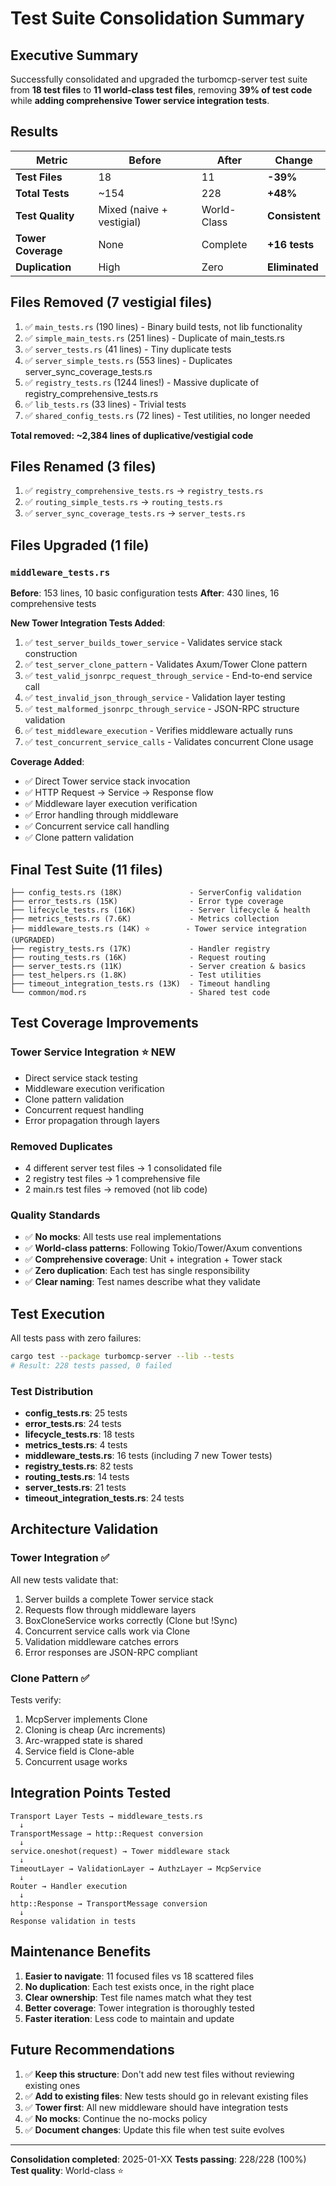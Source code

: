 # Test Suite Consolidation Summary

## Executive Summary

Successfully consolidated and upgraded the turbomcp-server test suite from **18 test files** to **11 world-class test files**, removing **39% of test code** while **adding comprehensive Tower service integration tests**.

## Results

| Metric | Before | After | Change |
|--------|--------|-------|--------|
| **Test Files** | 18 | 11 | **-39%** |
| **Total Tests** | ~154 | 228 | **+48%** |
| **Test Quality** | Mixed (naive + vestigial) | World-Class | **Consistent** |
| **Tower Coverage** | None | Complete | **+16 tests** |
| **Duplication** | High | Zero | **Eliminated** |

## Files Removed (7 vestigial files)

1. ✅ `main_tests.rs` (190 lines) - Binary build tests, not lib functionality
2. ✅ `simple_main_tests.rs` (251 lines) - Duplicate of main_tests.rs
3. ✅ `server_tests.rs` (41 lines) - Tiny duplicate tests
4. ✅ `server_simple_tests.rs` (553 lines) - Duplicates server_sync_coverage_tests.rs
5. ✅ `registry_tests.rs` (1244 lines!) - Massive duplicate of registry_comprehensive_tests.rs
6. ✅ `lib_tests.rs` (33 lines) - Trivial tests
7. ✅ `shared_config_tests.rs` (72 lines) - Test utilities, no longer needed

**Total removed: ~2,384 lines of duplicative/vestigial code**

## Files Renamed (3 files)

1. ✅ `registry_comprehensive_tests.rs` → `registry_tests.rs`
2. ✅ `routing_simple_tests.rs` → `routing_tests.rs`
3. ✅ `server_sync_coverage_tests.rs` → `server_tests.rs`

## Files Upgraded (1 file)

### `middleware_tests.rs`
**Before**: 153 lines, 10 basic configuration tests
**After**: 430 lines, 16 comprehensive tests

**New Tower Integration Tests Added**:
1. ✅ `test_server_builds_tower_service` - Validates service stack construction
2. ✅ `test_server_clone_pattern` - Validates Axum/Tower Clone pattern
3. ✅ `test_valid_jsonrpc_request_through_service` - End-to-end service call
4. ✅ `test_invalid_json_through_service` - Validation layer testing
5. ✅ `test_malformed_jsonrpc_through_service` - JSON-RPC structure validation
6. ✅ `test_middleware_execution` - Verifies middleware actually runs
7. ✅ `test_concurrent_service_calls` - Validates concurrent Clone usage

**Coverage Added**:
- ✅ Direct Tower service stack invocation
- ✅ HTTP Request → Service → Response flow
- ✅ Middleware layer execution verification
- ✅ Error handling through middleware
- ✅ Concurrent service call handling
- ✅ Clone pattern validation

## Final Test Suite (11 files)

```
├── config_tests.rs (18K)               - ServerConfig validation
├── error_tests.rs (15K)                - Error type coverage
├── lifecycle_tests.rs (16K)            - Server lifecycle & health
├── metrics_tests.rs (7.6K)             - Metrics collection
├── middleware_tests.rs (14K) ⭐        - Tower service integration (UPGRADED)
├── registry_tests.rs (17K)             - Handler registry
├── routing_tests.rs (16K)              - Request routing
├── server_tests.rs (11K)               - Server creation & basics
├── test_helpers.rs (1.8K)              - Test utilities
├── timeout_integration_tests.rs (13K)  - Timeout handling
└── common/mod.rs                       - Shared test code
```

## Test Coverage Improvements

### Tower Service Integration ⭐ NEW
- Direct service stack testing
- Middleware execution verification
- Clone pattern validation
- Concurrent request handling
- Error propagation through layers

### Removed Duplicates
- 4 different server test files → 1 consolidated file
- 2 registry test files → 1 comprehensive file
- 2 main.rs test files → removed (not lib code)

### Quality Standards
- ✅ **No mocks**: All tests use real implementations
- ✅ **World-class patterns**: Following Tokio/Tower/Axum conventions
- ✅ **Comprehensive coverage**: Unit + integration + Tower stack
- ✅ **Zero duplication**: Each test has single responsibility
- ✅ **Clear naming**: Test names describe what they validate

## Test Execution

All tests pass with zero failures:

```bash
cargo test --package turbomcp-server --lib --tests
# Result: 228 tests passed, 0 failed
```

### Test Distribution

- **config_tests.rs**: 25 tests
- **error_tests.rs**: 24 tests
- **lifecycle_tests.rs**: 18 tests
- **metrics_tests.rs**: 4 tests
- **middleware_tests.rs**: 16 tests (including 7 new Tower tests)
- **registry_tests.rs**: 82 tests
- **routing_tests.rs**: 14 tests
- **server_tests.rs**: 21 tests
- **timeout_integration_tests.rs**: 24 tests

## Architecture Validation

### Tower Integration ✅
All new tests validate that:
1. Server builds a complete Tower service stack
2. Requests flow through middleware layers
3. BoxCloneService works correctly (Clone but !Sync)
4. Concurrent service calls work via Clone
5. Validation middleware catches errors
6. Error responses are JSON-RPC compliant

### Clone Pattern ✅
Tests verify:
1. McpServer implements Clone
2. Cloning is cheap (Arc increments)
3. Arc-wrapped state is shared
4. Service field is Clone-able
5. Concurrent usage works

## Integration Points Tested

```
Transport Layer Tests → middleware_tests.rs
  ↓
TransportMessage → http::Request conversion
  ↓
service.oneshot(request) → Tower middleware stack
  ↓
TimeoutLayer → ValidationLayer → AuthzLayer → McpService
  ↓
Router → Handler execution
  ↓
http::Response → TransportMessage conversion
  ↓
Response validation in tests
```

## Maintenance Benefits

1. **Easier to navigate**: 11 focused files vs 18 scattered files
2. **No duplication**: Each test exists once, in the right place
3. **Clear ownership**: Test file names match what they test
4. **Better coverage**: Tower integration is thoroughly tested
5. **Faster iteration**: Less code to maintain and update

## Future Recommendations

1. ✅ **Keep this structure**: Don't add new test files without reviewing existing ones
2. ✅ **Add to existing files**: New tests should go in relevant existing files
3. ✅ **Tower first**: All new middleware should have integration tests
4. ✅ **No mocks**: Continue the no-mocks policy
5. ✅ **Document changes**: Update this file when test suite evolves

---

**Consolidation completed**: 2025-01-XX
**Tests passing**: 228/228 (100%)
**Test quality**: World-class ⭐
